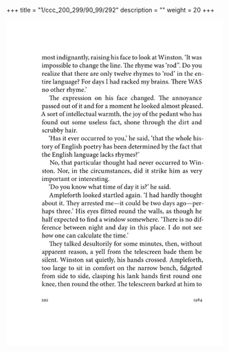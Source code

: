 +++
title = "1/ccc_200_299/90_99/292"
description = ""
weight = 20
+++

<img class="center-fit-jpg" src="/jpg_/out_jpg_1984__292.jpg" ></img>

